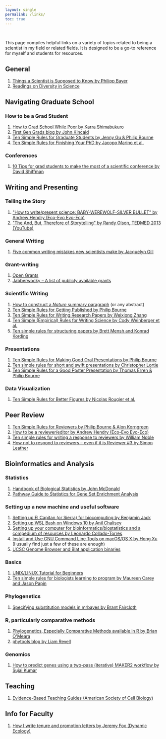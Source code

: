 ```yaml
---
layout: single
permalink: /links/
toc: true
---
```

&nbsp;

This page compiles helpful links on a variety of topics related to being a scientist in my field or related fields. It is designed to be a go-to reference for myself and students for resources.

## General
<ul style="list-style-type:disk">
  <li><a href="https://github.com/philippbayer/Things-a-scientist-is-suppposed-to-know">Things a Scientist is Supposed to Know by Philipp Bayer</a></li>
  <li><a href="https://docs.google.com/spreadsheets/d/1pSPakvhJ7bmIA2ruakZUwp7NYKsoMiQyG6Nj0GJ41lk/">Readings on Diversity in Science</a></li>
</ul>

## Navigating Graduate School
### How to be a Grad Student
<ul style="list-style-type:disk">
  <li><a href="https://howtogradschoolwhilepoor.blogspot.com/">How to Grad School While Poor by Karra Shimabukuro</a></li>
  <li><a href="https://jdkincaid.wordpress.com/">First Gen Grads blog by John Kincaid</a></li>
  <li><a href="https://journals.plos.org/ploscompbiol/article?id=10.1371/journal.pcbi.0030229">Ten Simple Rules for Graduate Students by Jenny Gu & Philip Bourne</a></li>
  <li><a href="https://journals.plos.org/ploscompbiol/article?id=10.1371/journal.pcbi.1003954">Ten Simple Rules for Finishing Your PhD by Jacopo Marino et al.</a></li>
</ul>

### Conferences
<ul style="list-style-type:disk">
  <li><a href="http://www.southernfriedscience.com/10-tips-for-grad-students-to-make-the-most-of-a-scientific-conference/">10 Tips for grad students to make the most of a scientific conference by David Shiffman</a></li>
</ul>

## Writing and Presenting
### Telling the Story
<ul style="list-style-type:disk">
  <li><a href="https://ecoevoevoeco.blogspot.com/2014/10/how-to-writepresent-science-baby.html">"How to write/present science: BABY-WEREWOLF-SILVER BULLET" by Andrew Hendry (Eco-Evo Evo-Eco)</a></li>
  <li><a href="https://youtu.be/ERB7ITvabA4">"The And, But, Therefore of Storytelling" by Randy Olson, TEDMED 2013 (YouTube)</a></li>
</ul>

### General Writing
<ul style="list-style-type:disk">
  <li><a href="https://contemplativemammoth.com/2018/08/21/five-common-writing-mistakes-new-scientists-make/">Five common writing mistakes new scientists make by Jacquelyn Gill</a></li>
</ul>

### Grant-writing
<ul style="list-style-type:disk">
  <li><a href="https://www.ogrants.org/">Open Grants</a></li>
  <li><a href="https://jabberwocky.weecology.org/2012/08/10/a-list-of-publicly-available-grant-proposals-in-the-biological-sciences/">Jabberwocky – A list of publicly available grants</a></li>
</ul>

### Scientific Writing
<ul style="list-style-type:disk">
  <li><a href="https://cbs.umn.edu/sites/cbs.umn.edu/files/public/downloads/Annotated_Nature_abstract.pdf">How to construct a <i>Nature</i> summary paragraph</a> (or any abstract)</li>
  <li><a href="https://journals.plos.org/ploscompbiol/article?id=10.1371/journal.pcbi.0010057">Ten Simple Rules for Getting Published by Philip Bourne</a></li>
  <li><a href="https://journals.plos.org/ploscompbiol/article?id=10.1371/journal.pcbi.1003453">Ten Simple Rules for Writing Research Papers by Weixiong Zhang</a></li>
  <li><a href="https://journals.plos.org/ploscompbiol/article?id=10.1371/journal.pcbi.1004205">Ten Simple (Empirical) Rules for Writing Science by Cody Weinberger et al.</a></li>
  <li><a href="https://journals.plos.org/ploscompbiol/article?id=10.1371/journal.pcbi.1005619">Ten simple rules for structuring papers by Brett Mensh and Konrad Kording</a></li>
</ul>

### Presentations
<ul style="list-style-type:disk">
  <li><a href="https://journals.plos.org/ploscompbiol/article?id=10.1371/journal.pcbi.0030077">Ten Simple Rules for Making Good Oral Presentations by Philip Bourne</a></li>
  <li><a href="https://journals.plos.org/ploscompbiol/article?id=10.1371/journal.pcbi.1005373">Ten simple rules for short and swift presentations by Christopher Lortie</a></li>
  <li><a href="https://journals.plos.org/ploscompbiol/article?id=10.1371/journal.pcbi.0030102">Ten Simple Rules for a Good Poster Presentation by Thomas Erren & Philip Bourne</a></li>
</ul>

### Data Visualization
<ul style="list-style-type:disk">
  <li><a href="https://journals.plos.org/ploscompbiol/article?id=10.1371/journal.pcbi.1003833">Ten Simple Rules for Better Figures by Nicolas Rougier et al.</a></li>
</ul>

## Peer Review
<ul style="list-style-type:disk">
  <li><a href="https://journals.plos.org/ploscompbiol/article?id=10.1371/journal.pcbi.0020110">Ten Simple Rules for Reviewers by Philip Bourne & Alon Korngreen</a></li>
  <li><a href="https://ecoevoevoeco.blogspot.com/2014/11/how-to-be-reviewereditor.html">How to be a reviewer/editor by Andrew Hendry (Eco-Evo Evo-Eco)</a></li>
  <li><a href="https://journals.plos.org/ploscompbiol/article?id=10.1371/journal.pcbi.1005730">Ten simple rules for writing a response to reviewers by William Noble</a></li>
  <li><a href="https://simonleather.wordpress.com/2018/09/27/how-not-to-respond-to-reviewers-even-if-it-is-reviewer-3/">How not to respond to reviewers – even if it is Reviewer #3 by Simon Leather</a></li>
</ul>

## Bioinformatics and Analysis
### Statistics
<ul style="list-style-type:disk">
  <li><a href="http://www.biostathandbook.com/">Handbook of Biological Statistics by John McDonald</a></li>
  <li><a href="https://www.pathwaycommons.org/guide/primers/statistics/">Pathway Guide to Statistics for Gene Set Enrichment Analysis</a></li>
</ul>

### Setting up a new machine and useful software
<ul style="list-style-type:disk">
  <li><a href="http://www.benjack.io/2016/01/02/el-capitan-biocomputing.html">Setting up El Capitan (or Sierra) for biocomputing by Benjamin Jack</a></li>
  <li><a href="https://github.com/anilchalisey/parseR/wiki/Setting-up-WSL-Bash-on-Windows-10">Setting up WSL Bash on Windows 10 by Anil Chalisey</a></li>
  <li><a href="https://lcolladotor.github.io/2012/08/23/setting-up-your-computer-for/#.W5Gta5MzphE">Setting up your computer for bioinformatics/biostatistics and a compedium of resources by Leonardo Collado-Torres</a></li>
  <li><a href="https://www.topbug.net/blog/2013/04/14/install-and-use-gnu-command-line-tools-in-mac-os-x/">Install and Use GNU Command Line Tools on macOS/OS X by Hong Xu</a> (I usually find just a few of these are enough)</li>
  <li><a href="http://hgdownload.cse.ucsc.edu/admin/exe/">UCSC Genome Browser and Blat application binaries</a></li>
</ul>

### Basics
<ul style="list-style-type:disk">
  <li><a href="http://www.ee.surrey.ac.uk/Teaching/Unix/index.html">UNIX/LINUX Tutorial for Beginners</a></li>
  <li><a href="https://journals.plos.org/ploscompbiol/article?id=10.1371/journal.pcbi.1005871">Ten simple rules for biologists learning to program by Maureen Carey and Jason Papin</a></li>
</ul>

### Phylogenetics
<ul style="list-style-type:disk">
  <li><a href="https://gist.github.com/brantfaircloth/895282">Specifying substitution models in mrbayes by Brant Faircloth</a></li>
</ul>

### R, particularly comparative methods
<ul style="list-style-type:disk">
<li><a href="https://cran.r-project.org/web/views/Phylogenetics.html">Phylogenetics, Especially Comparative Methods available in R by Brian O'Meara</a></li>
<li><a href="http://blog.phytools.org/">phytools blog by Liam Revell</a></li>
</ul>

### Genomics
<ul style="list-style-type:disk">
  <li><a href="https://github.com/sujaikumar/assemblage/blob/master/README-annotation.md">How to predict genes using a two-pass (iterative) MAKER2 workflow by Sujai Kumar</a></li>
</ul>  

## Teaching
<ul style="list-style-type:disk">
  <li><a href="https://lse.ascb.org/">Evidence-Based Teaching Guides (American Society of Cell Biology)</a></li>
</ul>

## Info for Faculty
<ul style="list-style-type:disk">
  <li><a href="https://dynamicecology.wordpress.com/2018/09/26/how-i-write-tenure-and-promotion-letters/">How I write tenure and promotion letters by Jeremy Fox (Dynamic Ecology)</a></li>
</ul>  
